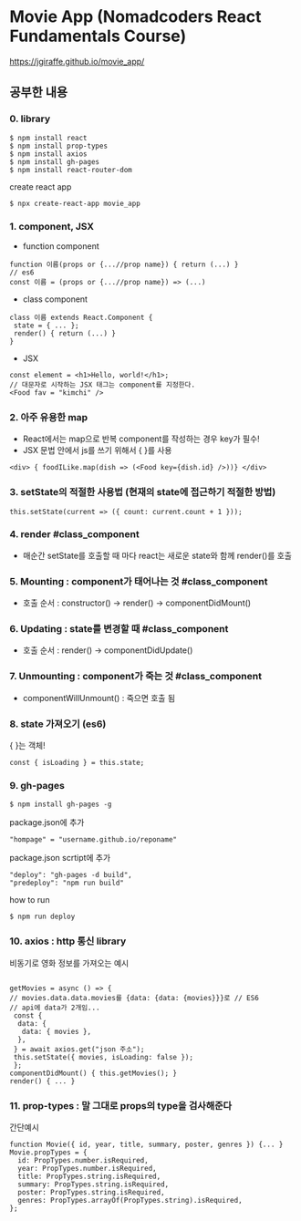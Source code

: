 # Movie App (Nomadcoders React Fundamentals Course)

<https://jgiraffe.github.io/movie_app/>

## 공부한 내용

### 0. library
```
$ npm install react
$ npm install prop-types
$ npm install axios
$ npm install gh-pages
$ npm install react-router-dom
```
create react app
```
$ npx create-react-app movie_app
```
### 1. component, JSX
- function component
```
function 이름(props or {...//prop name}) { return (...) }
// es6
const 이름 = (props or {...//prop name}) => (...)
```
- class component
```
class 이름 extends React.Component {
 state = { ... };
 render() { return (...) }
}
```
- JSX
```
const element = <h1>Hello, world!</h1>;
// 대문자로 시작하는 JSX 태그는 component를 지정한다.
<Food fav = "kimchi" />
```
### 2. 아주 유용한 map
- React에서는 map으로 반복 component를 작성하는 경우 key가 필수!
- JSX 문법 안에서 js를 쓰기 위해서 { }를 사용

```
<div> { foodILike.map(dish => (<Food key={dish.id} />))} </div>
```

### 3. setState의 적절한 사용법 (현재의 state에 접근하기 적절한 방법)

```
this.setState(current => ({ count: current.count + 1 }));
```

### 4. render #class_component
- 매순간 setState를 호출할 때 마다 react는 새로운 state와 함께 render()를 호출

### 5. Mounting : component가 태어나는 것 #class_component

- 호출 순서 : constructor() -> render() -> componentDidMount()

### 6. Updating : state를 변경할 때 #class_component

- 호출 순서 : render() -> componentDidUpdate()

### 7. Unmounting : component가 죽는 것 #class_component

- componentWillUnmount() : 죽으면 호출 됨

### 8. state 가져오기 (es6)
{ }는 객체!
```
const { isLoading } = this.state;
```
### 9. gh-pages

```
$ npm install gh-pages -g
```
package.json에 추가
```
"hompage" = "username.github.io/reponame"
```
package.json scrtipt에 추가
```
"deploy": "gh-pages -d build",
"predeploy": "npm run build"
```
how to run
```
$ npm run deploy
```
### 10. axios : http 통신 library
비동기로 영화 정보를 가져오는 예시 
```

getMovies = async () => {
// movies.data.data.movies를 {data: {data: {movies}}}로 // ES6
// api에 data가 2개임...
 const {
  data: {
   data: { movies },
  },
 } = await axios.get("json 주소");
 this.setState({ movies, isLoading: false });
 };
componentDidMount() { this.getMovies(); }
render() { ... }
```
### 11. prop-types : 말 그대로 props의 type을 검사해준다
간단예시
```
function Movie({ id, year, title, summary, poster, genres }) {... }
Movie.propTypes = {
  id: PropTypes.number.isRequired,
  year: PropTypes.number.isRequired,
  title: PropTypes.string.isRequired,
  summary: PropTypes.string.isRequired,
  poster: PropTypes.string.isRequired,
  genres: PropTypes.arrayOf(PropTypes.string).isRequired,
};
```

